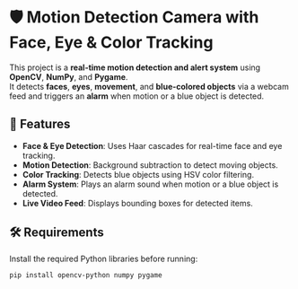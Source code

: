 # 🛡️ Motion Detection Camera with Face, Eye & Color Tracking

This project is a **real-time motion detection and alert system** using **OpenCV**, **NumPy**, and **Pygame**.  
It detects **faces**, **eyes**, **movement**, and **blue-colored objects** via a webcam feed and triggers an **alarm** when motion or a blue object is detected.

## 📌 Features
- **Face & Eye Detection**: Uses Haar cascades for real-time face and eye tracking.
- **Motion Detection**: Background subtraction to detect moving objects.
- **Color Tracking**: Detects blue objects using HSV color filtering.
- **Alarm System**: Plays an alarm sound when motion or a blue object is detected.
- **Live Video Feed**: Displays bounding boxes for detected items.

## 🛠️ Requirements
Install the required Python libraries before running:
```bash
pip install opencv-python numpy pygame
